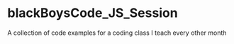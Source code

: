 # blackBoysCode_JS_Session
A collection of code examples for a coding class I teach every other month
